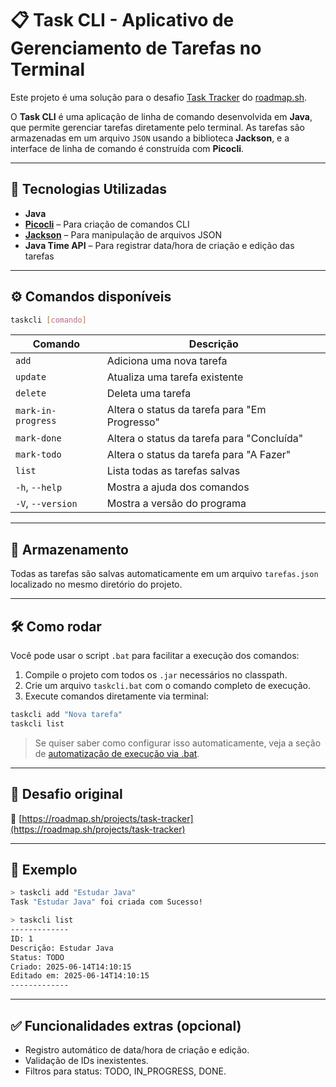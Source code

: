 

# 📋 Task CLI - Aplicativo de Gerenciamento de Tarefas no Terminal

Este projeto é uma solução para o desafio [Task Tracker](https://roadmap.sh/projects/task-tracker) do [roadmap.sh](https://roadmap.sh).

O **Task CLI** é uma aplicação de linha de comando desenvolvida em **Java**, que permite gerenciar tarefas diretamente pelo terminal. As tarefas são armazenadas em um arquivo `JSON` usando a biblioteca **Jackson**, e a interface de linha de comando é construída com **Picocli**.

---

## 🚀 Tecnologias Utilizadas

- **Java**
- **[Picocli](https://picocli.info/)** – Para criação de comandos CLI
- **[Jackson](https://github.com/FasterXML/jackson)** – Para manipulação de arquivos JSON
- **Java Time API** – Para registrar data/hora de criação e edição das tarefas

---

## ⚙️ Comandos disponíveis

```bash
taskcli [comando]
````

| Comando            | Descrição                                     |
| ------------------ | --------------------------------------------- |
| `add`              | Adiciona uma nova tarefa                      |
| `update`           | Atualiza uma tarefa existente                 |
| `delete`           | Deleta uma tarefa                             |
| `mark-in-progress` | Altera o status da tarefa para "Em Progresso" |
| `mark-done`        | Altera o status da tarefa para "Concluída"    |
| `mark-todo`        | Altera o status da tarefa para "A Fazer"      |
| `list`             | Lista todas as tarefas salvas                 |
| `-h`, `--help`     | Mostra a ajuda dos comandos                   |
| `-V`, `--version`  | Mostra a versão do programa                   |

---

## 📂 Armazenamento

Todas as tarefas são salvas automaticamente em um arquivo `tarefas.json` localizado no mesmo diretório do projeto.

---

## 🛠️ Como rodar

Você pode usar o script `.bat` para facilitar a execução dos comandos:

1. Compile o projeto com todos os `.jar` necessários no classpath.
2. Crie um arquivo `taskcli.bat` com o comando completo de execução.
3. Execute comandos diretamente via terminal:

```bash
taskcli add "Nova tarefa"
taskcli list
```

> Se quiser saber como configurar isso automaticamente, veja a seção de [automatização de execução via .bat](#).

---

## 📌 Desafio original

🔗 [https://roadmap.sh/projects/task-tracker](https://roadmap.sh/projects/task-tracker)

---

## 📸 Exemplo

```bash
> taskcli add "Estudar Java"
Task "Estudar Java" foi criada com Sucesso!

> taskcli list
-------------
ID: 1
Descrição: Estudar Java
Status: TODO
Criado: 2025-06-14T14:10:15
Editado em: 2025-06-14T14:10:15
-------------
```

---

## ✅ Funcionalidades extras (opcional)

* Registro automático de data/hora de criação e edição.
* Validação de IDs inexistentes.
* Filtros para status: TODO, IN\_PROGRESS, DONE.

